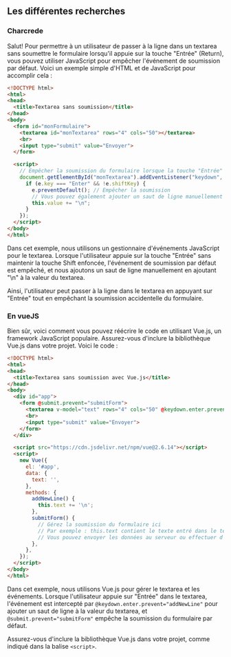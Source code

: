 ## Les différentes recherches


### Charcrede

Salut! Pour permettre à un utilisateur de passer à la ligne dans un textarea sans soumettre le formulaire lorsqu'il appuie sur la touche "Entrée" (Return), vous pouvez utiliser JavaScript pour empêcher l'événement de soumission par défaut. Voici un exemple simple d'HTML et de JavaScript pour accomplir cela :

```html
<!DOCTYPE html>
<html>
<head>
  <title>Textarea sans soumission</title>
</head>
<body>
  <form id="monFormulaire">
    <textarea id="monTextarea" rows="4" cols="50"></textarea>
    <br>
    <input type="submit" value="Envoyer">
  </form>

  <script>
    // Empêcher la soumission du formulaire lorsque la touche "Entrée" est enfoncée dans le textarea
    document.getElementById("monTextarea").addEventListener("keydown", function(e) {
      if (e.key === "Enter" && !e.shiftKey) {
        e.preventDefault(); // Empêcher la soumission
        // Vous pouvez également ajouter un saut de ligne manuellement
        this.value += "\n";
      }
    });
  </script>
</body>
</html>
```

Dans cet exemple, nous utilisons un gestionnaire d'événements JavaScript pour le textarea. Lorsque l'utilisateur appuie sur la touche "Entrée" sans maintenir la touche Shift enfoncée, l'événement de soumission par défaut est empêché, et nous ajoutons un saut de ligne manuellement en ajoutant "\n" à la valeur du textarea.

Ainsi, l'utilisateur peut passer à la ligne dans le textarea en appuyant sur "Entrée" tout en empêchant la soumission accidentelle du formulaire.

 ### En vueJS

 Bien sûr, voici comment vous pouvez réécrire le code en utilisant Vue.js, un framework JavaScript populaire. Assurez-vous d'inclure la bibliothèque Vue.js dans votre projet. Voici le code :

```html
<!DOCTYPE html>
<html>
<head>
  <title>Textarea sans soumission avec Vue.js</title>
</head>
<body>
  <div id="app">
    <form @submit.prevent="submitForm">
      <textarea v-model="text" rows="4" cols="50" @keydown.enter.prevent="addNewLine"></textarea>
      <br>
      <input type="submit" value="Envoyer">
    </form>
  </div>

  <script src="https://cdn.jsdelivr.net/npm/vue@2.6.14"></script>
  <script>
    new Vue({
      el: '#app',
      data: {
        text: '',
      },
      methods: {
        addNewLine() {
          this.text += '\n';
        },
        submitForm() {
          // Gérez la soumission du formulaire ici
          // Par exemple : this.text contient le texte entré dans le textarea
          // Vous pouvez envoyer les données au serveur ou effectuer d'autres actions.
        },
      },
    });
  </script>
</body>
</html>
```

Dans cet exemple, nous utilisons Vue.js pour gérer le textarea et les événements. Lorsque l'utilisateur appuie sur "Entrée" dans le textarea, l'événement est intercepté par `@keydown.enter.prevent="addNewLine"` pour ajouter un saut de ligne à la valeur du textarea, et `@submit.prevent="submitForm"` empêche la soumission du formulaire par défaut.

Assurez-vous d'inclure la bibliothèque Vue.js dans votre projet, comme indiqué dans la balise `<script>`.